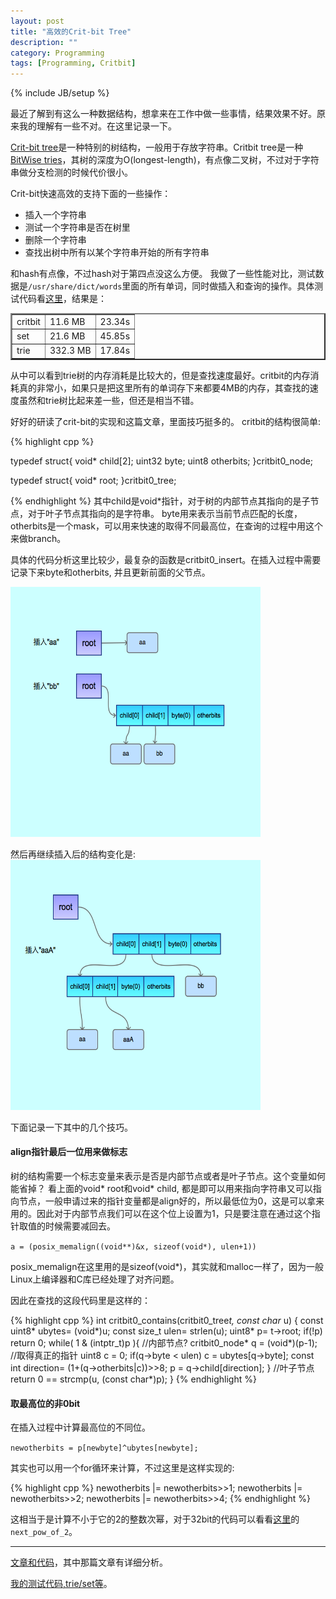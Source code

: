 ```yaml
---
layout: post
title: "高效的Crit-bit Tree"
description: ""
category: Programming
tags: [Programming, Critbit]
---
```

{% include JB/setup %}

最近了解到有这么一种数据结构，想拿来在工作中做一些事情，结果效果不好。原来我的理解有一些不对。在这里记录一下。

[Crit-bit tree](http://cr.yp.to/critbit.html)是一种特别的树结构，一般用于存放字符串。Critbit tree是一种[BitWise tries](http://en.wikipedia.org/wiki/Trie#Bitwise_tries)，其树的深度为O(longest-length)，有点像二叉树，不过对于字符串做分支检测的时候代价很小。

Crit-bit快速高效的支持下面的一些操作：

* 插入一个字符串
* 测试一个字符串是否在树里
* 删除一个字符串
* 查找出树中所有以某个字符串开始的所有字符串

和hash有点像，不过hash对于第四点没这么方便。
我做了一些性能对比，测试数据是`/usr/share/dict/words`里面的所有单词，同时做插入和查询的操作。具体测试代码看[这里](https://github.com/chenyukang/critbit-perf)，结果是：

<table border="2" cellpadding="5" align="center">
  <tbody>
<tr>
<td>critbit </td> <td> 11.6 MB</td> <td>  23.34s </td>
</tr>
<tr>
<td>set </td>    <td>21.6 MB</td><td>   45.85s</td>
</tr>
<tr>
<td>trie </td>   <td>332.3 MB</td> <td> 17.84s</td>
</tr>
</tbody>
</table>

从中可以看到trie树的内存消耗是比较大的，但是查找速度最好。critbit的内存消耗真的非常小，如果只是把这里所有的单词存下来都要4MB的内存，其查找的速度虽然和trie树比起来差一些，但还是相当不错。

好好的研读了crit-bit的实现和这篇文章，里面技巧挺多的。
critbit的结构很简单:

{% highlight cpp %}

typedef struct{
    void* child[2];
    uint32 byte;
    uint8 otherbits;
}critbit0_node;

typedef struct{
    void* root;
}critbit0_tree;

{% endhighlight %}
其中child是void*指针，对于树的内部节点其指向的是子节点，对于叶子节点其指向的是字符串。
byte用来表示当前节点匹配的长度，otherbits是一个mask，可以用来快速的取得不同最高位，在查询的过程中用这个来做branch。

具体的代码分析这里比较少，最复杂的函数是critbit0_insert。在插入过程中需要记录下来byte和otherbits,
并且更新前面的父节点。
	
<img src="/images/critbit.png" alt="critbit" class="img-center" height="400" width="400" />

然后再继续插入后的结构变化是:
<img src="/images/critbit_insert.png" alt="critbit" class="img-center" height="400" width="400" />


下面记录一下其中的几个技巧。

#### align指针最后一位用来做标志

树的结构需要一个标志变量来表示是否是内部节点或者是叶子节点。这个变量如何能省掉？
看上面的void* root和void* child, 都是即可以用来指向字符串又可以指向节点，一般申请过来的指针变量都是align好的，所以最低位为0，这是可以拿来用的。因此对于内部节点我们可以在这个位上设置为1，只是要注意在通过这个指针取值的时候需要减回去。

`a = (posix_memalign((void**)&x, sizeof(void*), ulen+1))`

posix_memalign在这里用的是sizeof(void*)，其实就和malloc一样了，因为一般Linux上编译器和C库已经处理了对齐问题。

因此在查找的这段代码里是这样的：

{% highlight cpp %}
int critbit0_contains(critbit0_tree*t, const char* u) {
    const uint8* ubytes= (void*)u;
    const size_t ulen= strlen(u);
    uint8* p= t->root;
    if(!p) return 0;
    while( 1 & (intptr_t)p ){       //内部节点? 
        critbit0_node* q = (void*)(p-1);  //取得真正的指针
        uint8 c = 0;
        if(q->byte < ulen) c = ubytes[q->byte];
        const int direction= (1+(q->otherbits|c))>>8;
        p = q->child[direction];
    }
	//叶子节点
    return 0 == strcmp(u, (const char*)p);
}
{% endhighlight %}

#### 取最高位的非0bit

在插入过程中计算最高位的不同位。

`newotherbits = p[newbyte]^ubytes[newbyte];`

其实也可以用一个for循环来计算，不过这里是这样实现的:

{% highlight cpp %}
newotherbits |= newotherbits>>1;
newotherbits |= newotherbits>>2;
newotherbits |= newotherbits>>4;
{% endhighlight %}

这相当于是计算不小于它的2的整数次幂，对于32bit的代码可以看看[这里](http://blog.codingnow.com/cloud/CodeCollection)的`next_pow_of_2`。


---------------------

[文章和代码](https://github.com/agl/critbit)，其中那篇文章有详细分析。

[我的测试代码,trie/set等](https://github.com/chenyukang/critbit-perf)。 
